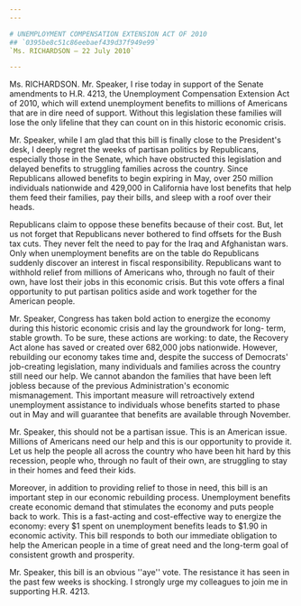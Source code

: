 ```yaml
---
---

# UNEMPLOYMENT COMPENSATION EXTENSION ACT OF 2010
## `0395be8c51c86eebaef439d37f949e99`
`Ms. RICHARDSON — 22 July 2010`

---
```



Ms. RICHARDSON. Mr. Speaker, I rise today in support of the Senate 
amendments to H.R. 4213, the Unemployment Compensation Extension Act of 
2010, which will extend unemployment benefits to millions of Americans 
that are in dire need of support. Without this legislation these 
families will lose the only lifeline that they can count on in this 
historic economic crisis.

Mr. Speaker, while I am glad that this bill is finally close to the 
President's desk, I deeply regret the weeks of partisan politics by 
Republicans, especially those in the Senate, which have obstructed this 
legislation and delayed benefits to struggling families across the 
country. Since Republicans allowed benefits to begin expiring in May, 
over 250 million individuals nationwide and 429,000 in California have 
lost benefits that help them feed their families, pay their bills, and 
sleep with a roof over their heads.

Republicans claim to oppose these benefits because of their cost. 
But, let us not forget that Republicans never bothered to find offsets 
for the Bush tax cuts. They never felt the need to pay for the Iraq and 
Afghanistan wars. Only when unemployment benefits are on the table do 
Republicans suddenly discover an interest in fiscal responsibility. 
Republicans want to withhold relief from millions of Americans who, 
through no fault of their own, have lost their jobs in this economic 
crisis. But this vote offers a final opportunity to put partisan 
politics aside and work together for the American people.

Mr. Speaker, Congress has taken bold action to energize the economy 
during this historic economic crisis and lay the groundwork for long-
term, stable growth. To be sure, these actions are working: to date, 
the Recovery Act alone has saved or created over 682,000 jobs 
nationwide. However, rebuilding our economy takes time and, despite the 
success of Democrats' job-creating legislation, many individuals and 
families across the country still need our help. We cannot abandon the 
families that have been left jobless because of the previous 
Administration's economic mismanagement. This important measure will 
retroactively extend unemployment assistance to individuals whose 
benefits started to phase out in May and will guarantee that benefits 
are available through November.

Mr. Speaker, this should not be a partisan issue. This is an American 
issue. Millions of Americans need our help and this is our opportunity 
to provide it. Let us help the people all across the country who have 
been hit hard by this recession, people who, through no fault of their 
own, are struggling to stay in their homes and feed their kids.

Moreover, in addition to providing relief to those in need, this bill 
is an important step in our economic rebuilding process. Unemployment 
benefits create economic demand that stimulates the economy and puts 
people back to work. This is a fast-acting and cost-effective way to 
energize the economy: every $1 spent on unemployment benefits leads to 
$1.90 in economic activity. This bill responds to both our immediate 
obligation to help the American people in a time of great need and the 
long-term goal of consistent growth and prosperity.

Mr. Speaker, this bill is an obvious ''aye'' vote. The resistance it 
has seen in the past few weeks is shocking. I strongly urge my 
colleagues to join me in supporting H.R. 4213.
